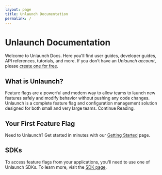 ```yaml
---
layout: page
title: Unlaunch Documentation
permalink: /
---
```


# Unlaunch Documentation

Welcome to Unlaunch Docs. Here you'll find user guides, developer guides, API references, tutorials, and more. If you don't have an *Unlaunch account*, please [create one for free](https://app.unlaunch.io).
 
## What is Unlaunch?

Feature flags are a powerful and modern way to allow teams to launch new features safely and modify behavior without pushing any code changes. Unlaunch is a complete feature flag and configuration management solution designed for both small and very large teams. Continue Reading.

## Your First Feature Flag

Need to Unlaunch? Get started in minutes with our [Getting Started](docs/getting-started) page.

## SDKs

To access feature flags from your applications, you'll need to use one of Unlaunch SDKs. To learn more, visit the [SDK page](docs/sdks).